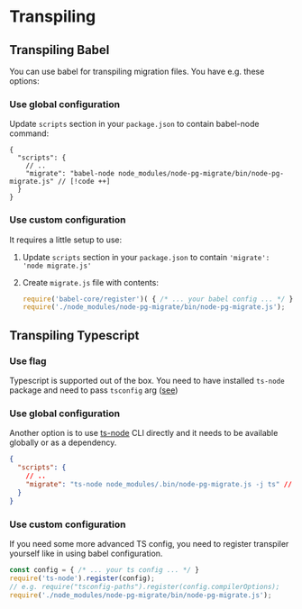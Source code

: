 # Transpiling

## Transpiling Babel

You can use babel for transpiling migration files. You have e.g. these options:

### Use global configuration

Update `scripts` section in your `package.json` to contain babel-node command:
```jsonc
{
  "scripts": {
    // ..
    "migrate": "babel-node node_modules/node-pg-migrate/bin/node-pg-migrate.js" // [!code ++]
  }
}
```

### Use custom configuration

It requires a little setup to use:

1. Update `scripts` section in your `package.json` to contain `'migrate': 'node migrate.js'`
2. Create `migrate.js` file with contents:

    ```js
    require('babel-core/register')( { /* ... your babel config ... */ } );
    require('./node_modules/node-pg-migrate/bin/node-pg-migrate.js');
    ```

## Transpiling Typescript

### Use flag

Typescript is supported out of the box. You need to have installed `ts-node` package and need to pass `tsconfig`
arg ([see](/cli#configuration))

### Use global configuration

Another option is to use [ts-node](https://www.npmjs.com/package/ts-node) CLI directly and it needs to be available
globally or as a dependency.

```json
{
  "scripts": {
    // ..
    "migrate": "ts-node node_modules/.bin/node-pg-migrate.js -j ts" // [!code ++]
  }
}
```

### Use custom configuration

If you need some more advanced TS config, you need to register transpiler yourself like in using babel configuration.

```js
const config = { /* ... your ts config ... */ }
require('ts-node').register(config);
// e.g. require("tsconfig-paths").register(config.compilerOptions);
require('./node_modules/node-pg-migrate/bin/node-pg-migrate.js');
```
